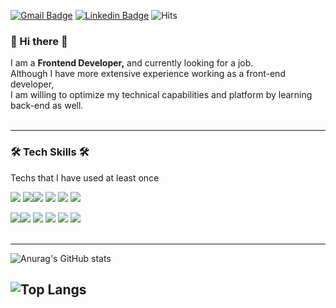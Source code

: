 [![Gmail Badge](https://img.shields.io/badge/Gmail-d14836?style=flat-square&logo=Gmail&logoColor=white&link=mailto:youngjunwoo92@gmail.com)](mailto:youngjunwoo92@gmail.com)
[![Linkedin Badge](https://img.shields.io/badge/-LinkedIn-blue?style=flat-square&logo=Linkedin&logoColor=white&link=https://www.linkedin.com/in/youngjunwoo92/)](https://www.linkedin.com/in/youngjunwoo92/)
![Hits](https://hits.seeyoufarm.com/api/count/incr/badge.svg?url=https%3A%2F%2Fgithub.com%2Fyoungjun114&count_bg=%2379C83D&title_bg=%23555555&icon=&icon_color=%23E7E7E7&title=hits&edge_flat=false)
### 👋 Hi there 👋

I am a **Frontend Developer,** and currently looking for a job.<br>
Although I have more extensive experience working as a front-end developer,<br>
I am willing to optimize my technical capabilities and platform by learning back-end as well.
<br>
<br>

---
### 🛠 Tech Skills 🛠
Techs that I have used at least once

<img src="https://img.shields.io/badge/HTML5-E34F26?style=flat-square&logo=HTML5&logoColor=white"/> <img src="https://img.shields.io/badge/CSS3-1572B6?style=flat-square&logo=CSS3&logoColor=white"/><img src="https://img.shields.io/badge/JavaScript-F7DF1E?style=flat-square&logo=JavaScript&logoColor=white"/>
  <img src="https://img.shields.io/badge/React-61DAFB?style=flat-square&logo=React&logoColor=white"/>
  <img src="https://img.shields.io/badge/TypeScript-3178C6?style=flat-square&logo=TypeScript&logoColor=white"/>
  <img src="https://img.shields.io/badge/Node.js-339933?style=flat-square&logo=Node.js&logoColor=white"/>
  
  <img src="https://img.shields.io/badge/Java-3178C6?style=flat-square&logo=Java&logoColor=white"/><img src="https://img.shields.io/badge/MongoDB-47A248?style=flat-square&logo=MongoDB&logoColor=white"/>
  <img src="https://img.shields.io/badge/Express-000000?style=flat-square&logo=Express&logoColor=white"/>
  <img src="https://img.shields.io/badge/Storybook-FF4785?style=flat-square&logo=Storybook&logoColor=white"/>
  <img src="https://img.shields.io/badge/Git-F05032?style=flat-square&logo=Git&logoColor=white"/>
  <img src="https://img.shields.io/badge/VisualStudioCode-007ACC?style=flat-square&logo=VisualStudioCode&logoColor=white"/>
<br>
<br>

---
![Anurag's GitHub stats](https://github-readme-stats.vercel.app/api?username=youngjun114&show_icons=true&theme=dracula) 

![Top Langs](https://github-readme-stats.vercel.app/api/top-langs/?username=youngjun114&layout=compact&theme=dracula)
<br>
<br>
---

<!--
**youngjun114/youngjun114** is a ✨ _special_ ✨ repository because its `README.md` (this file) appears on your GitHub profile.

Here are some ideas to get you started:

- 🔭 I’m currently working on ...
- 🌱 I’m currently learning ...
- 👯 I’m looking to collaborate on ...
- 🤔 I’m looking for help with ...
- 💬 Ask me about ...
- 📫 How to reach me: ...
- 😄 Pronouns: ...
- ⚡ Fun fact: ...
-->
